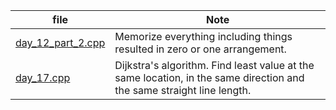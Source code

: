 file|Note
--|--
[day_12_part_2.cpp](day_12_part_2.cpp)|Memorize everything including things resulted in zero or one arrangement.
[day_17.cpp](day_17.cpp)|Dijkstra's algorithm. Find least value at the same location, in the same direction and the same straight line length.
